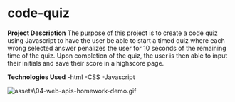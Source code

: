# code-quiz
**Project Description**
The purpose of this project is to create a code quiz using Javascript to have the user be able to start a timed quiz where each wrong selected answer penalizes the user for 10 seconds of the remaining time of the quiz. Upon completion of the quiz, the user is then able to input their initials and save their score in a highscore page.

**Technologies Used**
-html
-CSS
-Javascript

![assets\04-web-apis-homework-demo.gif](file:///C:/Users/bcheu/upenn-fs-repo/01-Activities/04-Web-APIs/02-Homework/Assets/04-web-apis-homework-demo.gif)